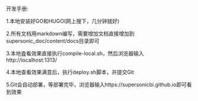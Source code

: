 开发手册:

1.本地安装好GO和HUGO(网上搜下，几分钟就好)

2.所有文档用markdown编写，需要增加文档直接增加到supersonic_doc/content/docs目录即可

3.本地査看效果直接执行compile-local.sh，然后浏览器输入http://localhost:1313/

4.本地查看效果满意后，执行deploy.sh脚本，并提交Git

5.Git会自动部署，等部署完毕，浏览器输入https://supersonicbi.github.io即可看到效果
